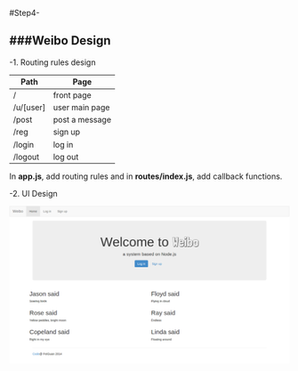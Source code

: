 #Step4-

###Weibo Design
---
-1. Routing rules design<br />

Path | Page
--- | ---
/ | front page
/u/[user] | user main page
/post | post a message
/reg | sign up
/login | log in
/logout | log out

In <b>app.js</b>, add routing rules and in <b>routes/index.js</b>, add callback functions.

-2. UI Design<br />

![alt text](https://github.com/FeiGuan/node_weibo/blob/master/step4/Screenshot.png "Logo Title Text 1")
